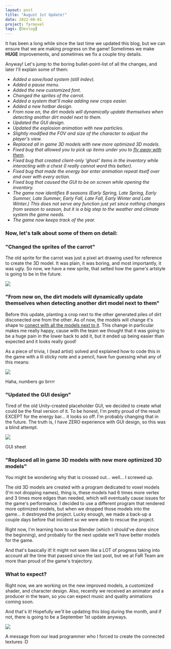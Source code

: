 ```yaml
---
layout: post
title: "August 1st Update!"
date: 2022-08-01
project: farmoxel
tags: [Devlog]
---
```


It has been a long while since the last time we updated this blog, but we can ensure that we are making progress on the game! Sometimes we make **HUGE** improvements, and sometimes we fix a couple tiny details.

Anyway! Let's jump to the boring bullet-point-list of all the changes, and later I'll explain some of them:

- _Added a save/load system (still indev)._
- _Added a pause menu._
- _Added the new customized font._
- _Changed the sprites of the carrot._
- _Added a system that'll make adding new crops easier._
- _Added a new hotbar design._
- _From now on, the dirt models will dynamically update themselves when detecting another dirt model next to them._
- _Updated the GUI design._
- _Updated the explosion animation with new particles._
- _Slightly modified the FOV and size of the character to adjust the player's view._
- _Replaced all in game 3D models with new more optimized 3D models._
- _Fixed bug that allowed you to pick up items under you to [fly away with them](https://imgur.com/a/dTgS1LL)._
- _Fixed bug that created client-only 'ghost' items in the inventory while interacting with a chest (I really cannot word this better)._
- _Fixed bug that made the energy bar enter animation repeat itself over and over with every action._
- _Fixed bug that caused the GUI to be on screen while opening the inventory._
- _The game now identifies 8 seasons (Early Spring, Late Spring, Early Summer, Late Summer, Early Fall, Late Fall, Early Winter and Late Winter.) This does not serve any function just yet since nothing changes from season to season, but it is a big step to the weather and climate system the game needs._
- _The game now keeps track of the year._

### Now, let's talk about some of them on detail:

### **"Changed the sprites of the carrot"**

The old sprite for the carrot was just a pixel art drawing used for reference to create the 3D model. It was plain, it was boring, and most importantly, it was ugly. So now, we have a new sprite, that setted how the game's artstyle is going to be in the future.

[![](https://blogger.googleusercontent.com/img/b/R29vZ2xl/AVvXsEiv4qlFc_38hJbgwNoxGSN9lyvmA-fVOR2q4iES3EEGqSK8NOnX4taH2k0kMmtOON9hq0f2aG5oRAP55AT4WSPKwZtHHD-zv5OAXRDNhh96fEKq5acgr6ld9d3jeMBL0BoxUdG-nryb9lSymahi5BBvZ3ha1tVJ7I8UPXj88_S5RAFDwQSuPPNWMkxytw/s320/Sprite-0001.png)](https://blogger.googleusercontent.com/img/b/R29vZ2xl/AVvXsEiv4qlFc_38hJbgwNoxGSN9lyvmA-fVOR2q4iES3EEGqSK8NOnX4taH2k0kMmtOON9hq0f2aG5oRAP55AT4WSPKwZtHHD-zv5OAXRDNhh96fEKq5acgr6ld9d3jeMBL0BoxUdG-nryb9lSymahi5BBvZ3ha1tVJ7I8UPXj88_S5RAFDwQSuPPNWMkxytw/s560/Sprite-0001.png)

### **"From now on, the dirt models will dynamically update themselves when detecting another dirt model next to them"**

Before this update, planting a crop next to the other generated piles of dirt disconected one from the other. As of now, the models will change it's shape to [conect with all the models next to it](https://imgur.com/a/2ZWlYMk). This change in particular makes me really happy, cause with the team we thought that it was going to be a huge pain in the lower back to add it, but it ended up being easier than expected and it looks really good!

As a piece of trivia, I (lead artist) solved and explained how to code this in the game with a lil sticky note and a pencil, have fun guessing what any of this means:

[![](https://blogger.googleusercontent.com/img/a/AVvXsEi_S-KPilaQNX5H3vPOjJ8nzPTLut-ua54u-kCLDbrSgZMBWXrasHKUjrmNqp3-_yJ__0e2a-E_dKTFYD97LxtK5Ll-9jRkHgoIBINHnfazyg5Frd3HxhYfc2mG4aOmoP9T1fbAob2vwPr7qcGplmxxHdgDUjqXTA7nqLUmTOSk0lTcux9JGoPM5tq1mQ)](https://blogger.googleusercontent.com/img/a/AVvXsEi_S-KPilaQNX5H3vPOjJ8nzPTLut-ua54u-kCLDbrSgZMBWXrasHKUjrmNqp3-_yJ__0e2a-E_dKTFYD97LxtK5Ll-9jRkHgoIBINHnfazyg5Frd3HxhYfc2mG4aOmoP9T1fbAob2vwPr7qcGplmxxHdgDUjqXTA7nqLUmTOSk0lTcux9JGoPM5tq1mQ)

Haha, numbers go brrrr

### "Updated the GUI design"

Tired of the old Unity-created placeholder GUI, we decided to create what could be the final version of it. To be honest, I'm pretty proud of the result EXCEPT for the energy bar... it looks so off. I'm probably changing that in the future. The truth is, I have ZERO experience with GUI design, so this was a blind attempt.

[![](https://blogger.googleusercontent.com/img/a/AVvXsEjlgccv_PLoOvIvZe02jaLtOBcNYCYavchA1k8H0ump-f8rBMA5f7Wq3OHUl7jEWBoVWjXKyDPV31fK9RL1dTjLWrh5-CyK2otj8Eh3TeZqbX50RI0Lwsw-YXE-p96RMCZjKwUH4A2mXFUP96EWKGrCjwuAsPU7VOfZ-vGw-wmFRgvaa5bzCU6Qs-NX6Q=w517-h291)](https://blogger.googleusercontent.com/img/a/AVvXsEjlgccv_PLoOvIvZe02jaLtOBcNYCYavchA1k8H0ump-f8rBMA5f7Wq3OHUl7jEWBoVWjXKyDPV31fK9RL1dTjLWrh5-CyK2otj8Eh3TeZqbX50RI0Lwsw-YXE-p96RMCZjKwUH4A2mXFUP96EWKGrCjwuAsPU7VOfZ-vGw-wmFRgvaa5bzCU6Qs-NX6Q)

GUI sheet

### "Replaced all in game 3D models with new more optimized 3D models"

You might be wondering why that is crossed out... well... I screwed up.

The old 3D models are created with a program dedicated to voxel models (I'm not dropping names), thing is, these models had 6 times more vertex and 3 times more edges than needed, which will eventually cause issues for the game's performance. I decided to use a different program that rendered more optimized models, but when we dropped those models into the game... it destroyed the project. Lucky enough, we made a back-up a couple days before that incident so we were able to rescue the project.

Right now, I'm learning how to use Blender (which I should've done since the beginning), and probably for the next update we'll have better models for the game.

And that's basically it! It might not seem like a LOT of progress taking into account all the time that passed since the last post, but we at FaR Team are more than proud of the game's trajectory.

### What to expect?

Right now, we are working on the new improved models, a customized shader, and character design. Also, recently we received an animator and a producer in the team, so you can expect music and quality animations coming soon.

And that's it! Hopefully we'll be updating this blog during the month, and if not, there is going to be a September 1st update anyways.

[![](https://blogger.googleusercontent.com/img/a/AVvXsEiLuvZ54NdaEyNFvn4lZZbX1RwHmghJ-8kBb9AwJQrYuQKBK_LYIUG-DgOBovnhTm1_T3o_4zcAcvRFtCQV6FI2hsCIWT2nXNrtbJow3Uj7jm8yriK_2xopUyujJ8Pv-k0G-3s2BJFermPIW6r4qXZpzXeoYotVBPWF7qb_TjlIYc-Wous2arZj7g803g=w640-h358)](https://blogger.googleusercontent.com/img/a/AVvXsEiLuvZ54NdaEyNFvn4lZZbX1RwHmghJ-8kBb9AwJQrYuQKBK_LYIUG-DgOBovnhTm1_T3o_4zcAcvRFtCQV6FI2hsCIWT2nXNrtbJow3Uj7jm8yriK_2xopUyujJ8Pv-k0G-3s2BJFermPIW6r4qXZpzXeoYotVBPWF7qb_TjlIYc-Wous2arZj7g803g)

A message from our lead programmer who I forced to create the connected textures :D
